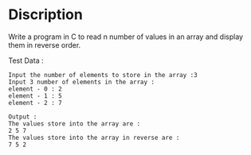 # Discription

Write a program in C to read n number of values in an array and display them in reverse order.

Test Data :

	Input the number of elements to store in the array :3
	Input 3 number of elements in the array :
	element - 0 : 2
	element - 1 : 5
	element - 2 : 7

	Output :
	The values store into the array are :
	2 5 7
	The values store into the array in reverse are :
	7 5 2